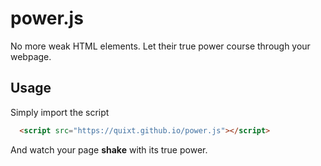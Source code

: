 # power.js

No more weak HTML elements.
Let their true power course through your webpage.

## Usage

Simply import the script
```html
  <script src="https://quixt.github.io/power.js"></script>
```
And watch your page **shake** with its true power.

